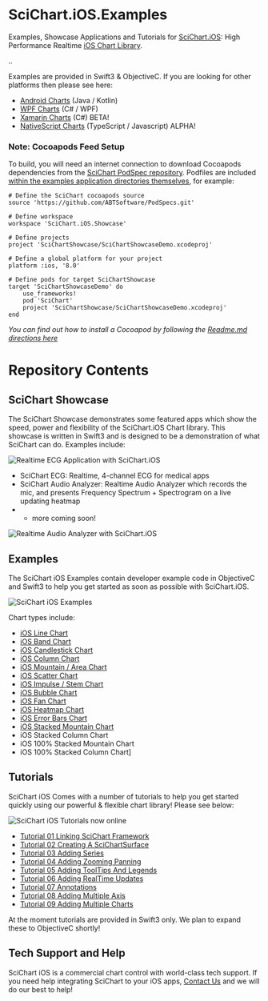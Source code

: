# SciChart.iOS.Examples

Examples, Showcase Applications and Tutorials for [SciChart.iOS](https://www.scichart.com): High Performance Realtime [iOS Chart Library](https://www.scichart.com/ios-chart-features). 

..

Examples are provided in Swift3 & ObjectiveC. If you are looking for other platforms then please see here:

* [Android Charts](https://github.com/ABTSoftware/SciChart.Android.Examples) (Java / Kotlin)
* [WPF Charts](https://github.com/ABTSoftware/SciChart.WPF.Examples) (C# / WPF)
* [Xamarin Charts](https://github.com/ABTSoftware/SciChart.Xamarin.Examples) (C#) BETA!
* [NativeScript Charts](https://github.com/ABTSoftware/SciChart.NativeScript.Examples) (TypeScript / Javascript) ALPHA!

### Note: Cocoapods Feed Setup

To build, you will need an internet connection to download Cocoapods dependencies from the [SciChart PodSpec repository](https://github.com/ABTSoftware/PodSpecs.git). Podfiles are included [within the examples application directories themselves](https://github.com/ABTSoftware/SciChart.iOS.Examples/blob/master/v2.x/Showcase/Podfile), for example: 

```
# Define the SciChart cocoapods source
source 'https://github.com/ABTSoftware/PodSpecs.git'

# Define workspace
workspace 'SciChart.iOS.Showcase'

# Define projects
project 'SciChartShowcase/SciChartShowcaseDemo.xcodeproj'

# Define a global platform for your project
platform :ios, '8.0'

# Define pods for target SciChartShowcase
target 'SciChartShowcaseDemo' do
    use_frameworks!
    pod 'SciChart'
    project 'SciChartShowcase/SciChartShowcaseDemo.xcodeproj'
end
```

_You can find out how to install a Cocoapod by following the [Readme.md directions here](https://github.com/ABTSoftware/SciChart.iOS.Examples/tree/master/v2.x/Examples)_

# Repository Contents

## SciChart Showcase

The SciChart Showcase demonstrates some featured apps which show the speed, power and flexibility of the SciChart.iOS Chart library. This showcase is written in Swift3 and is designed to be a demonstration of what SciChart can do. Examples include:

![Realtime ECG Application with SciChart.iOS](https://www.scichart.com/wp-content/uploads/2017/04/ios-ecg-example-framed.png)

* SciChart ECG: Realtime, 4-channel ECG for medical apps 
* SciChart Audio Analyzer: Realtime Audio Analyzer which records the mic, and presents Frequency Spectrum + Spectrogram on a live updating heatmap
* + more coming soon!

![Realtime Audio Analyzer with SciChart.iOS](https://www.scichart.com/wp-content/uploads/2017/04/iPhone-Audio-Analyzer.png)

## Examples 

The SciChart iOS Examples contain developer example code in ObjectiveC and Swift3 to help you get started as soon as possible with SciChart.iOS. 

![SciChart iOS Examples](https://www.scichart.com/wp-content/uploads/2017/04/XCode-header-for-github.png)

Chart types include: 

* [iOS Line Chart](https://www.scichart.com/ios-line-chart-demo/)
* [iOS Band Chart](https://www.scichart.com/ios-band-series-chart-demo/)
* [iOS Candlestick Chart](https://www.scichart.com/ios-candlestick-chart-demo/)
* [iOS Column Chart](https://www.scichart.com/ios-column-chart-demo/)
* [iOS Mountain / Area Chart](https://www.scichart.com/ios-mountain-chart-demo/) 
* [iOS Scatter Chart](https://www.scichart.com/ios-scatter-chart-demo/) 
* [iOS Impulse / Stem Chart](https://www.scichart.com/ios-impulse-chart/) 
* [iOS Bubble Chart](https://www.scichart.com/ios-bubble-chart-demo/)
* [iOS Fan Chart](https://www.scichart.com/ios-fan-chart/)
* [iOS Heatmap Chart](https://www.scichart.com/ios-heatmap-chart-demo/)
* [iOS Error Bars Chart](https://www.scichart.com/ios-fixed-error-bars/)
* [iOS Stacked Mountain Chart](https://www.scichart.com/ios-stacked-mountain-chart-demo/)
* iOS Stacked Column Chart
* iOS 100% Stacked Mountain Chart
* iOS 100% Stacked Column Chart]

## Tutorials 

SciChart iOS Comes with a number of tutorials to help you get started quickly using our powerful & flexible chart library! Please see below:

![SciChart iOS Tutorials now online](https://www.scichart.com/wp-content/uploads/2017/04/scichart-ios-tutorials-image.png)

* [Tutorial 01 Linking SciChart Framework](https://www.scichart.com/documentation/ios/v2.x/webframe.html#Tutorial%2001%20-%20Linking%20SciChart%20Framework.html)
* [Tutorial 02 Creating A SciChartSurface](https://www.scichart.com/documentation/ios/v2.x/webframe.html#Tutorial%2001%20-%20Linking%20SciChart%20Framework.html)
* [Tutorial 03 Adding Series](https://www.scichart.com/documentation/ios/v2.x/webframe.html#Tutorial%2003%20-%20Adding%20Series%20to%20a%20Chart.html)
* [Tutorial 04 Adding Zooming Panning](https://www.scichart.com/documentation/ios/v2.x/webframe.html#Tutorial%2004%20-%20Adding%20Zooming,%20Panning%20behavior.html)
* [Tutorial 05 Adding ToolTips And Legends](https://www.scichart.com/documentation/ios/v2.x/webframe.html#Tutorial%2005%20-%20Adding%20Tooltips%20and%20Legends.html)
* [Tutorial 06 Adding RealTime Updates](https://www.scichart.com/documentation/ios/v2.x/webframe.html#Tutorial%2006%20-%20Adding%20Realtime%20Updates.html)
* [Tutorial 07 Annotations](https://www.scichart.com/documentation/ios/v2.x/webframe.html#Tutorial%2007%20-%20Adding%20Annotations.html) 
* [Tutorial 08 Adding Multiple Axis](https://www.scichart.com/documentation/ios/v2.x/webframe.html#Tutorial%2008%20-%20Adding%20Multiple%20Axes.html) 
* [Tutorial 09 Adding Multiple Charts](https://www.scichart.com/documentation/ios/v2.x/webframe.html#Tutorial%2009%20-%20Linking%20Multiple%20Charts.html)

At the moment tutorials are provided in Swift3 only. We plan to expand these to ObjectiveC shortly!

## Tech Support and Help 

SciChart iOS is a commercial chart control with world-class tech support. If you need help integrating SciChart to your iOS apps, [Contact Us](https://www.scichart.com/contact-us) and we will do our best to help! 

